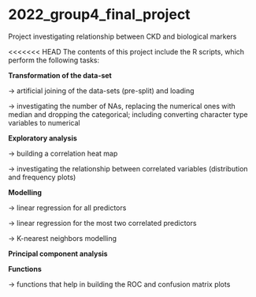 # 2022_group4_final_project

Project investigating relationship between CKD and biological markers

<<<<<<< HEAD
The contents of this project include the R scripts, which perform the following tasks:

**Transformation of the data-set**

-\> artificial joining of the data-sets (pre-split) and loading

-\> investigating the number of NAs, replacing the numerical ones with median and dropping the categorical; including converting character type variables to numerical

**Exploratory analysis**

-\> building a correlation heat map

-\> investigating the relationship between correlated variables (distribution and frequency plots)

**Modelling**

-\> linear regression for all predictors

-\> linear regression for the most two correlated predictors

-\> K-nearest neighbors modelling

**Principal component analysis**

**Functions**

-\> functions that help in building the ROC and confusion matrix plots